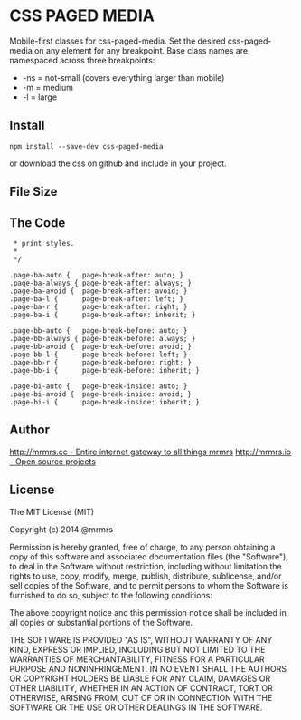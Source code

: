 # CSS PAGED MEDIA

  Mobile-first classes for css-paged-media.
  Set the desired css-paged-media on any element for any breakpoint.
  Base class names are namespaced across three breakpoints:

*  -ns = not-small (covers everything larger than mobile)
*  -m  = medium
*  -l  = large

## Install
```
npm install --save-dev css-paged-media
```
or download the css on github and include in your project.

## File Size


## The Code
```
 * print styles.
 *
 */

.page-ba-auto {   page-break-after: auto; }
.page-ba-always { page-break-after: always; }
.page-ba-avoid {  page-break-after: avoid; }
.page-ba-l {      page-break-after: left; }
.page-ba-r {      page-break-after: right; }
.page-ba-i {      page-break-after: inherit; }

.page-bb-auto {   page-break-before: auto; }
.page-bb-always { page-break-before: always; }
.page-bb-avoid {  page-break-before: avoid; }
.page-bb-l {      page-break-before: left; }
.page-bb-r {      page-break-before: right; }
.page-bb-i {      page-break-before: inherit; }

.page-bi-auto {   page-break-inside: auto; }
.page-bi-avoid {  page-break-inside: avoid; }
.page-bi-i {      page-break-inside: inherit; }

```

## Author

[http://mrmrs.cc - Entire internet gateway to all things mrmrs](http://mrmrs.cc)
[http://mrmrs.io - Open source projects](http://mrmrs.io)

## License

The MIT License (MIT)

Copyright (c) 2014 @mrmrs

Permission is hereby granted, free of charge, to any person obtaining a copy
of this software and associated documentation files (the "Software"), to deal
in the Software without restriction, including without limitation the rights
to use, copy, modify, merge, publish, distribute, sublicense, and/or sell
copies of the Software, and to permit persons to whom the Software is
furnished to do so, subject to the following conditions:

The above copyright notice and this permission notice shall be included in
all copies or substantial portions of the Software.

THE SOFTWARE IS PROVIDED "AS IS", WITHOUT WARRANTY OF ANY KIND, EXPRESS OR
IMPLIED, INCLUDING BUT NOT LIMITED TO THE WARRANTIES OF MERCHANTABILITY,
FITNESS FOR A PARTICULAR PURPOSE AND NONINFRINGEMENT. IN NO EVENT SHALL THE
AUTHORS OR COPYRIGHT HOLDERS BE LIABLE FOR ANY CLAIM, DAMAGES OR OTHER
LIABILITY, WHETHER IN AN ACTION OF CONTRACT, TORT OR OTHERWISE, ARISING FROM,
OUT OF OR IN CONNECTION WITH THE SOFTWARE OR THE USE OR OTHER DEALINGS IN
THE SOFTWARE.

